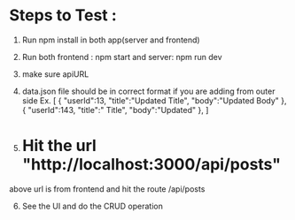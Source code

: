 # Steps to Test :
1. Run npm install in both app(server and frontend)
2. Run both frontend : npm start and  server: npm run dev
3. make sure apiURL
4.  data.json file should be in correct format if you are adding from outer side
  Ex.
    [
        {
            "userId":13,
            "title":"Updated Title",
            "body":"Updated Body"
        },
        {
            "userId":143,
            "title":" Title",
            "body":"Updated"
        },
    ]

5. # Hit the url "http://localhost:3000/api/posts"
  above url is from frontend and hit the route /api/posts

6. See the UI and do the CRUD operation